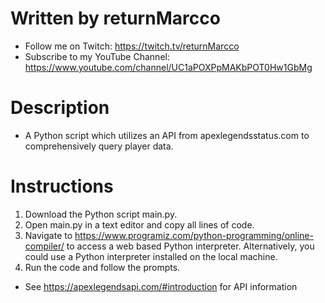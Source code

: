 Written by returnMarcco
========================
* Follow me on Twitch: https://twitch.tv/returnMarcco <br>
* Subscribe to my YouTube Channel: https://www.youtube.com/channel/UC1aPOXPpMAKbPOT0Hw1GbMg

Description
==================
* A Python script which utilizes an API from apexlegendsstatus.com to comprehensively query player data.

Instructions
==============
1. Download the Python script main.py.
2. Open main.py in a text editor and copy all lines of code.
3. Navigate to https://www.programiz.com/python-programming/online-compiler/ to access a web based Python interpreter. Alternatively, you could use a Python interpreter installed on the local machine.
4. Run the code and follow the prompts.

* See https://apexlegendsapi.com/#introduction for API information

